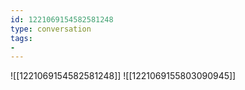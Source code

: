 ```yaml
---
id: 1221069154582581248
type: conversation
tags:
- 
---
```

![[1221069154582581248]]
![[1221069155803090945]]

